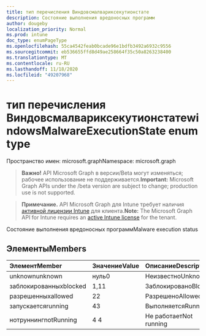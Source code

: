 ```yaml
---
title: тип перечисления Виндовсмалвариксекутионстате
description: Состояние выполнения вредоносных программ
author: dougeby
localization_priority: Normal
ms.prod: intune
doc_type: enumPageType
ms.openlocfilehash: 55ca4542feab0bcade96e1bdfb3492a6932c9556
ms.sourcegitcommit: eb536655ffd8d49ae258664f35c50a8263238400
ms.translationtype: MT
ms.contentlocale: ru-RU
ms.lasthandoff: 11/18/2020
ms.locfileid: "49207968"
---
```

# <a name="windowsmalwareexecutionstate-enum-type"></a><span data-ttu-id="09a8f-103">тип перечисления Виндовсмалвариксекутионстате</span><span class="sxs-lookup"><span data-stu-id="09a8f-103">windowsMalwareExecutionState enum type</span></span>

<span data-ttu-id="09a8f-104">Пространство имен: microsoft.graph</span><span class="sxs-lookup"><span data-stu-id="09a8f-104">Namespace: microsoft.graph</span></span>

> <span data-ttu-id="09a8f-105">**Важно!** API Microsoft Graph в версии/Beta могут изменяться; рабочее использование не поддерживается.</span><span class="sxs-lookup"><span data-stu-id="09a8f-105">**Important:** Microsoft Graph APIs under the /beta version are subject to change; production use is not supported.</span></span>

> <span data-ttu-id="09a8f-106">**Примечание.** API Microsoft Graph для Intune требует наличия [активной лицензии Intune](https://go.microsoft.com/fwlink/?linkid=839381) для клиента.</span><span class="sxs-lookup"><span data-stu-id="09a8f-106">**Note:** The Microsoft Graph API for Intune requires an [active Intune license](https://go.microsoft.com/fwlink/?linkid=839381) for the tenant.</span></span>

<span data-ttu-id="09a8f-107">Состояние выполнения вредоносных программ</span><span class="sxs-lookup"><span data-stu-id="09a8f-107">Malware execution status</span></span>

## <a name="members"></a><span data-ttu-id="09a8f-108">Элементы</span><span class="sxs-lookup"><span data-stu-id="09a8f-108">Members</span></span>
|<span data-ttu-id="09a8f-109">Элемент</span><span class="sxs-lookup"><span data-stu-id="09a8f-109">Member</span></span>|<span data-ttu-id="09a8f-110">Значение</span><span class="sxs-lookup"><span data-stu-id="09a8f-110">Value</span></span>|<span data-ttu-id="09a8f-111">Описание</span><span class="sxs-lookup"><span data-stu-id="09a8f-111">Description</span></span>|
|:---|:---|:---|
|<span data-ttu-id="09a8f-112">unknown</span><span class="sxs-lookup"><span data-stu-id="09a8f-112">unknown</span></span>|<span data-ttu-id="09a8f-113">нуль</span><span class="sxs-lookup"><span data-stu-id="09a8f-113">0</span></span>|<span data-ttu-id="09a8f-114">Неизвестно</span><span class="sxs-lookup"><span data-stu-id="09a8f-114">Unknown</span></span>|
|<span data-ttu-id="09a8f-115">заблокированных</span><span class="sxs-lookup"><span data-stu-id="09a8f-115">blocked</span></span>|<span data-ttu-id="09a8f-116">1,1</span><span class="sxs-lookup"><span data-stu-id="09a8f-116">1</span></span>|<span data-ttu-id="09a8f-117">Заблокировано</span><span class="sxs-lookup"><span data-stu-id="09a8f-117">Blocked</span></span>|
|<span data-ttu-id="09a8f-118">разрешенных</span><span class="sxs-lookup"><span data-stu-id="09a8f-118">allowed</span></span>|<span data-ttu-id="09a8f-119">2</span><span class="sxs-lookup"><span data-stu-id="09a8f-119">2</span></span>|<span data-ttu-id="09a8f-120">Разрешено</span><span class="sxs-lookup"><span data-stu-id="09a8f-120">Allowed</span></span>|
|<span data-ttu-id="09a8f-121">запускается</span><span class="sxs-lookup"><span data-stu-id="09a8f-121">running</span></span>|<span data-ttu-id="09a8f-122">4</span><span class="sxs-lookup"><span data-stu-id="09a8f-122">3</span></span>|<span data-ttu-id="09a8f-123">Выполняется</span><span class="sxs-lookup"><span data-stu-id="09a8f-123">Running</span></span>|
|<span data-ttu-id="09a8f-124">нотруннинг</span><span class="sxs-lookup"><span data-stu-id="09a8f-124">notRunning</span></span>|<span data-ttu-id="09a8f-125">4 </span><span class="sxs-lookup"><span data-stu-id="09a8f-125">4</span></span>|<span data-ttu-id="09a8f-126">Не работает</span><span class="sxs-lookup"><span data-stu-id="09a8f-126">Not running</span></span>|




